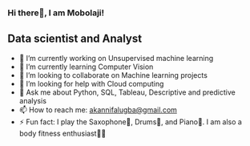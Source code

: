 ### Hi there👋, I am Mobolaji!

## Data scientist and Analyst

- 🔭 I’m currently working on Unsupervised machine learning
- 🌱 I’m currently learning Computer Vision
- 👯 I’m looking to collaborate on Machine learning projects
- 🤔 I’m looking for help with Cloud computing
- 💬 Ask me about Python, SQL, Tableau, Descriptive and predictive analysis
- 📫 How to reach me: akannifalugba@gmail.com
- ⚡ Fun fact: I play the Saxophone🎷, Drums🥁, and Piano🎹. I am also a body fitness enthusiast🏋️‍♂️
